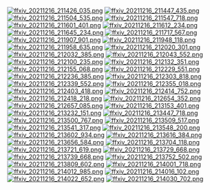 [![ffxiv_20211216_211426_035.png](./image_e_thumb/ffxiv_20211216_211426_035.png.thumb.jpg)](./image_e/ffxiv_20211216_211426_035.png) 
[![ffxiv_20211216_211447_435.png](./image_e_thumb/ffxiv_20211216_211447_435.png.thumb.jpg)](./image_e/ffxiv_20211216_211447_435.png) 
[![ffxiv_20211216_211504_535.png](./image_e_thumb/ffxiv_20211216_211504_535.png.thumb.jpg)](./image_e/ffxiv_20211216_211504_535.png) 
[![ffxiv_20211216_211547_718.png](./image_e_thumb/ffxiv_20211216_211547_718.png.thumb.jpg)](./image_e/ffxiv_20211216_211547_718.png) 
[![ffxiv_20211216_211601_401.png](./image_e_thumb/ffxiv_20211216_211601_401.png.thumb.jpg)](./image_e/ffxiv_20211216_211601_401.png) 
[![ffxiv_20211216_211612_234.png](./image_e_thumb/ffxiv_20211216_211612_234.png.thumb.jpg)](./image_e/ffxiv_20211216_211612_234.png) 
[![ffxiv_20211216_211645_234.png](./image_e_thumb/ffxiv_20211216_211645_234.png.thumb.jpg)](./image_e/ffxiv_20211216_211645_234.png) 
[![ffxiv_20211216_211717_567.png](./image_e_thumb/ffxiv_20211216_211717_567.png.thumb.jpg)](./image_e/ffxiv_20211216_211717_567.png) 
[![ffxiv_20211216_211907_901.png](./image_e_thumb/ffxiv_20211216_211907_901.png.thumb.jpg)](./image_e/ffxiv_20211216_211907_901.png) 
[![ffxiv_20211216_211948_118.png](./image_e_thumb/ffxiv_20211216_211948_118.png.thumb.jpg)](./image_e/ffxiv_20211216_211948_118.png) 
[![ffxiv_20211216_211958_635.png](./image_e_thumb/ffxiv_20211216_211958_635.png.thumb.jpg)](./image_e/ffxiv_20211216_211958_635.png) 
[![ffxiv_20211216_212020_301.png](./image_e_thumb/ffxiv_20211216_212020_301.png.thumb.jpg)](./image_e/ffxiv_20211216_212020_301.png) 
[![ffxiv_20211216_212032_385.png](./image_e_thumb/ffxiv_20211216_212032_385.png.thumb.jpg)](./image_e/ffxiv_20211216_212032_385.png) 
[![ffxiv_20211216_212043_552.png](./image_e_thumb/ffxiv_20211216_212043_552.png.thumb.jpg)](./image_e/ffxiv_20211216_212043_552.png) 
[![ffxiv_20211216_212100_235.png](./image_e_thumb/ffxiv_20211216_212100_235.png.thumb.jpg)](./image_e/ffxiv_20211216_212100_235.png) 
[![ffxiv_20211216_212132_351.png](./image_e_thumb/ffxiv_20211216_212132_351.png.thumb.jpg)](./image_e/ffxiv_20211216_212132_351.png) 
[![ffxiv_20211216_212155_068.png](./image_e_thumb/ffxiv_20211216_212155_068.png.thumb.jpg)](./image_e/ffxiv_20211216_212155_068.png) 
[![ffxiv_20211216_212229_551.png](./image_e_thumb/ffxiv_20211216_212229_551.png.thumb.jpg)](./image_e/ffxiv_20211216_212229_551.png) 
[![ffxiv_20211216_212236_385.png](./image_e_thumb/ffxiv_20211216_212236_385.png.thumb.jpg)](./image_e/ffxiv_20211216_212236_385.png) 
[![ffxiv_20211216_212303_818.png](./image_e_thumb/ffxiv_20211216_212303_818.png.thumb.jpg)](./image_e/ffxiv_20211216_212303_818.png) 
[![ffxiv_20211216_212339_552.png](./image_e_thumb/ffxiv_20211216_212339_552.png.thumb.jpg)](./image_e/ffxiv_20211216_212339_552.png) 
[![ffxiv_20211216_212355_018.png](./image_e_thumb/ffxiv_20211216_212355_018.png.thumb.jpg)](./image_e/ffxiv_20211216_212355_018.png) 
[![ffxiv_20211216_212403_418.png](./image_e_thumb/ffxiv_20211216_212403_418.png.thumb.jpg)](./image_e/ffxiv_20211216_212403_418.png) 
[![ffxiv_20211216_212414_752.png](./image_e_thumb/ffxiv_20211216_212414_752.png.thumb.jpg)](./image_e/ffxiv_20211216_212414_752.png) 
[![ffxiv_20211216_212418_218.png](./image_e_thumb/ffxiv_20211216_212418_218.png.thumb.jpg)](./image_e/ffxiv_20211216_212418_218.png) 
[![ffxiv_20211216_212654_352.png](./image_e_thumb/ffxiv_20211216_212654_352.png.thumb.jpg)](./image_e/ffxiv_20211216_212654_352.png) 
[![ffxiv_20211216_212657_085.png](./image_e_thumb/ffxiv_20211216_212657_085.png.thumb.jpg)](./image_e/ffxiv_20211216_212657_085.png) 
[![ffxiv_20211216_213153_401.png](./image_e_thumb/ffxiv_20211216_213153_401.png.thumb.jpg)](./image_e/ffxiv_20211216_213153_401.png) 
[![ffxiv_20211216_213232_151.png](./image_e_thumb/ffxiv_20211216_213232_151.png.thumb.jpg)](./image_e/ffxiv_20211216_213232_151.png) 
[![ffxiv_20211216_213447_718.png](./image_e_thumb/ffxiv_20211216_213447_718.png.thumb.jpg)](./image_e/ffxiv_20211216_213447_718.png) 
[![ffxiv_20211216_213500_767.png](./image_e_thumb/ffxiv_20211216_213500_767.png.thumb.jpg)](./image_e/ffxiv_20211216_213500_767.png) 
[![ffxiv_20211216_213509_517.png](./image_e_thumb/ffxiv_20211216_213509_517.png.thumb.jpg)](./image_e/ffxiv_20211216_213509_517.png) 
[![ffxiv_20211216_213541_317.png](./image_e_thumb/ffxiv_20211216_213541_317.png.thumb.jpg)](./image_e/ffxiv_20211216_213541_317.png) 
[![ffxiv_20211216_213548_200.png](./image_e_thumb/ffxiv_20211216_213548_200.png.thumb.jpg)](./image_e/ffxiv_20211216_213548_200.png) 
[![ffxiv_20211216_213602_934.png](./image_e_thumb/ffxiv_20211216_213602_934.png.thumb.jpg)](./image_e/ffxiv_20211216_213602_934.png) 
[![ffxiv_20211216_213616_384.png](./image_e_thumb/ffxiv_20211216_213616_384.png.thumb.jpg)](./image_e/ffxiv_20211216_213616_384.png) 
[![ffxiv_20211216_213656_584.png](./image_e_thumb/ffxiv_20211216_213656_584.png.thumb.jpg)](./image_e/ffxiv_20211216_213656_584.png) 
[![ffxiv_20211216_213704_118.png](./image_e_thumb/ffxiv_20211216_213704_118.png.thumb.jpg)](./image_e/ffxiv_20211216_213704_118.png) 
[![ffxiv_20211216_213721_619.png](./image_e_thumb/ffxiv_20211216_213721_619.png.thumb.jpg)](./image_e/ffxiv_20211216_213721_619.png) 
[![ffxiv_20211216_213729_668.png](./image_e_thumb/ffxiv_20211216_213729_668.png.thumb.jpg)](./image_e/ffxiv_20211216_213729_668.png) 
[![ffxiv_20211216_213739_668.png](./image_e_thumb/ffxiv_20211216_213739_668.png.thumb.jpg)](./image_e/ffxiv_20211216_213739_668.png) 
[![ffxiv_20211216_213752_502.png](./image_e_thumb/ffxiv_20211216_213752_502.png.thumb.jpg)](./image_e/ffxiv_20211216_213752_502.png) 
[![ffxiv_20211216_213809_602.png](./image_e_thumb/ffxiv_20211216_213809_602.png.thumb.jpg)](./image_e/ffxiv_20211216_213809_602.png) 
[![ffxiv_20211216_214001_718.png](./image_e_thumb/ffxiv_20211216_214001_718.png.thumb.jpg)](./image_e/ffxiv_20211216_214001_718.png) 
[![ffxiv_20211216_214012_985.png](./image_e_thumb/ffxiv_20211216_214012_985.png.thumb.jpg)](./image_e/ffxiv_20211216_214012_985.png) 
[![ffxiv_20211216_214016_102.png](./image_e_thumb/ffxiv_20211216_214016_102.png.thumb.jpg)](./image_e/ffxiv_20211216_214016_102.png) 
[![ffxiv_20211216_214022_652.png](./image_e_thumb/ffxiv_20211216_214022_652.png.thumb.jpg)](./image_e/ffxiv_20211216_214022_652.png) 
[![ffxiv_20211216_214030_702.png](./image_e_thumb/ffxiv_20211216_214030_702.png.thumb.jpg)](./image_e/ffxiv_20211216_214030_702.png) 
